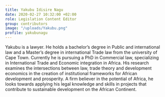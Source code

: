 ```yaml
---
title: Yakubu Idisire Nagu
date: 2020-02-27 10:32:00 +02:00
role: Legislation Content Editor
group: contributors
image: "/uploads/Yakubu.png"
profile: yakubunagu
---
```


Yakubu is a lawyer. He holds a bachelor’s degree in Public and international law and a
Master’s degree in international Trade law from the university of Cape Town. Currently he is pursuing a PhD in Commercial law, specializing in International Trade and Economic integration in Africa. His research examines the intersections between law, trade theory and development economics in the creation of institutional frameworks for African development and prosperity. A firm believer in the potential of Africa, he looks towards applying his legal
knowledge and skills in projects that contribute to sustainable development on the African
Continent.